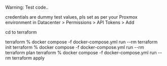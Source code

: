Warning: Test code..

credentials are dummy test values, pls set as per your Proxmox environment in Datacenter > Permissions > API Tokens > Add

cd to terraform

terraform % docker compose -f docker-compose.yml run --rm terraform init 
terraform % docker compose -f docker-compose.yml run --rm terraform plan 
terraform % docker compose -f docker-compose.yml run --rm terraform apply
